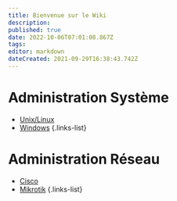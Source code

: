 ```yaml
---
title: Bienvenue sur le Wiki
description: 
published: true
date: 2022-10-06T07:01:08.867Z
tags: 
editor: markdown
dateCreated: 2021-09-29T16:38:43.742Z
---
```


# Administration Système
- [Unix/Linux](/Linux)
- [Windows](/Windows)
{.links-list}
# Administration Réseau
- [Cisco](/Cisco)
- [Mikrotik](/Mikrotik)
{.links-list}